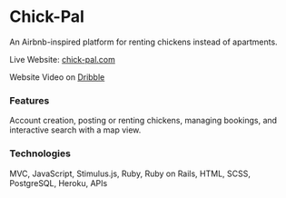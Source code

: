 # Chick-Pal
An Airbnb-inspired platform for renting chickens instead of apartments. 
 
Live Website: [chick-pal.com](https://chick-pal.herokuapp.com)

Website Video on [Dribble](https://chick-pal.herokuapp.com](https://dribbble.com/shots/22382251-Chick-Pal-Rent-Chickens?utm_source=Clipboard_Shot&utm_campaign=rama2604&utm_content=Chick-Pal%20%7C%20Rent%20Chickens&utm_medium=Social_Share&utm_source=Clipboard_Shot&utm_campaign=rama2604&utm_content=Chick-Pal%20%7C%20Rent%20Chickens&utm_medium=Social_Share)https://dribbble.com/shots/22382251-Chick-Pal-Rent-Chickens?utm_source=Clipboard_Shot&utm_campaign=rama2604&utm_content=Chick-Pal%20%7C%20Rent%20Chickens&utm_medium=Social_Share&utm_source=Clipboard_Shot&utm_campaign=rama2604&utm_content=Chick-Pal%20%7C%20Rent%20Chickens&utm_medium=Social_Share)

### Features
Account creation, posting or renting chickens, managing bookings, and interactive search with a map view.

### Technologies 
MVC, JavaScript, Stimulus.js, Ruby, Ruby on Rails, HTML, SCSS, PostgreSQL, Heroku, APIs

